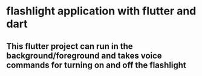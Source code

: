# flashlight application with flutter and dart
## This flutter project can run in the background/foreground and takes voice commands for turning on and off the flashlight 
